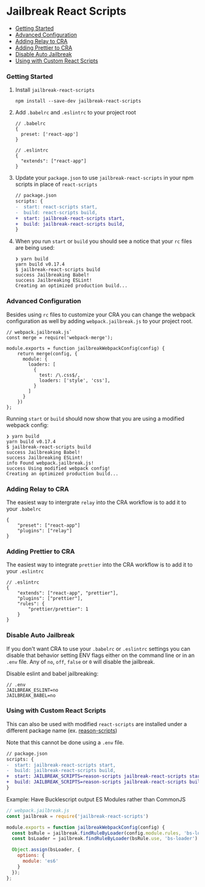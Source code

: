 # Jailbreak React Scripts

- [Getting Started](#getting-started)
- [Advanced Configuration](#advanced-configuration)
- [Adding Relay to CRA](#adding-relay-to-cra)
- [Adding Prettier to CRA](#adding-prettier-to-cra)
- [Disable Auto Jailbreak](#disable-auto-jailbreak)
- [Using with Custom React Scripts](#using-with-custom-react-scripts)

### Getting Started

1. Install `jailbreak-react-scripts`

	```
	npm install --save-dev jailbreak-react-scripts
	```

2. Add `.babelrc` and `.eslintrc` to your project root

	```
	// .babelrc
	{
	  preset: ['react-app']
	}
	```

	```
	// .eslintrc
	{
	  "extends": ["react-app"]
	}
	```

3. Update your `package.json` to use `jailbreak-react-scripts` in your npm scripts in place of `react-scripts`

	```diff
	// package.json
	scripts: {
	-  start: react-scripts start,
	-  build: react-scripts build,
	+  start: jailbreak-react-scripts start,
	+  build: jailbreak-react-scripts build,
	}
	```

4. When you run `start` or `build` you should see a notice that your `rc` files are being used:

	```
	❯ yarn build
	yarn build v0.17.4
	$ jailbreak-react-scripts build
	success Jailbreaking Babel!
	success Jailbreaking ESLint!
	Creating an optimized production build...
	```

### Advanced Configuration

Besides using `rc` files to customize your CRA you can change the webpack configuration as well by adding `webpack.jailbreak.js` to your project root.

```
// webpack.jailbreak.js`
const merge = require('webpack-merge');

module.exports = function jailbreakWebpackConfig(config) {
	return merge(config, {
	  module: {
	    loaders: [
	      {
	        test: /\.css$/,
	        loaders: ['style', 'css'],
	      }
	    ]
	  }
	})
};

```

Running `start` or `build` should now show that you are using a modified webpack config:

```
❯ yarn build
yarn build v0.17.4
$ jailbreak-react-scripts build
success Jailbreaking Babel!
success Jailbreaking ESLint!
info Found webpack.jailbreak.js!
success Using modified webpack config!
Creating an optimized production build...
```

### Adding Relay to CRA

The easiest way to intergrate `relay` into the CRA workflow is to add it to your `.babelrc`

```
{
	"preset": ["react-app"]
	"plugins": ["relay"]
}
```

### Adding Prettier to CRA

The easiest way to integrate `prettier` into the CRA workflow is to add it to your `.eslintrc`

```
// .eslintrc
{
	"extends": ["react-app", "prettier"],
	"plugins": ["prettier"],
	"rules": {
		"prettier/prettier": 1
	}
}
```

### Disable Auto Jailbreak

If you don't want CRA to use your `.babelrc` or `.eslintrc` settings you can disable that behavior setting ENV flags either on the command line or in an `.env` file. Any of `no`, `off`, `false` or `0` will disable the jailbreak.

Disable eslint and babel jailbreaking:

```
// .env
JAILBREAK_ESLINT=no
JAILBREAK_BABEL=no
```

### Using with Custom React Scripts

This can also be used with modified `react-scripts` are installed under a different package name (ex. [reason-scripts](https://github.com/rrdelaney/reason-scripts))

Note that this cannot be done using a `.env` file.

```diff
// package.json
scripts: {
-  start: jailbreak-react-scripts start,
-  build: jailbreak-react-scripts build,
+  start: JAILBREAK_SCRIPTS=reason-scripts jailbreak-react-scripts start,
+  build: JAILBREAK_SCRIPTS=reason-scripts jailbreak-react-scripts build,
}
```

Example: Have Bucklescript output ES Modules rather than CommonJS

```js
// webpack.jailbreak.js
const jailbreak = require('jailbreak-react-scripts')

module.exports = function jailbreakWebpackConfig(config) {
  const bsRule = jailbreak.findRuleByLoader(config.module.rules, 'bs-loader')
  const bsLoader = jailbreak.findRuleByLoader(bsRule.use, 'bs-loader')

  Object.assign(bsLoader, {
    options: {
      module: 'es6'
    }
  });
};
```
